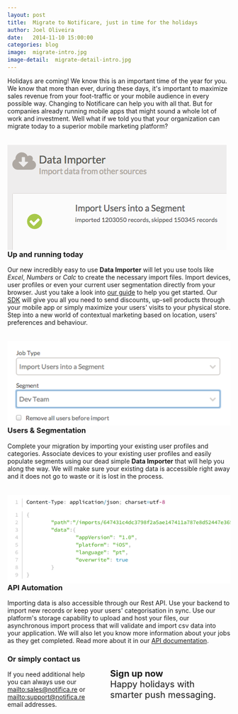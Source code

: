 ```yaml
---
layout: post
title:  Migrate to Notificare, just in time for the holidays
author: Joel Oliveira
date:   2014-11-10 15:00:00
categories: blog
image:  migrate-intro.jpg
image-detail:  migrate-detail-intro.jpg
---
```

Holidays are coming! We know this is an important time of the year for you. We know that more than ever, during these days, it's important to maximize sales revenue from your foot-traffic or your mobile audience in every possible way. Changing to Notificare can help you with all that. But for companies already running mobile apps that might sound a whole lot of work and investment. Well what if we told you that your organization can migrate today to a superior mobile marketing platform?


<img src="/images/posts/migrate-detail-dashboard.png" class="img-responsive" style="float: left;margin: 20px 20px 0px 0px;">

### Up and running today
Our new incredibly easy to use **Data Importer** will let you use tools like *Excel*, *Numbers* or *Calc* to create the necessary import files. Import devices, user profiles or even your current user segmentation directly from your browser. Just you take a look into [our guide][docs-importer-dashboard-url] to help you get started. Our [SDK][sdk-page] will give you all you need to send discounts, up-sell products through your mobile app or simply maximize your users' visits to your physical store. Step into a new world of contextual marketing based on location, users' preferences and behaviour.


<img src="/images/posts/migrate-detail-segments.png" class="img-responsive" style="float: right;margin: 20px 0px 0px 20px;">

### Users & Segmentation
Complete your migration by importing your existing user profiles and categories. Associate devices to your existing user profiles and easily populate segments using our dead simple **Data Importer** that will help you along the way. We will make sure your existing data is accessible right away and it does not go to waste or it is lost in the process.


<img src="/images/posts/migrate-detail-api.png" class="img-responsive" style="float: left;margin: 20px 20px 0px 0px;">

### API Automation
Importing data is also accessible through our Rest API. Use your backend to import new records or keep your users' categorisation in sync. Use our platform's storage capability to upload and host your files, our asynchronous import process that will validate and import csv data into your application. We will also let you know more information about your jobs as they get completed. Read more about it in our [API documentation][docs-importer-api-url].

<a href="/sign-up" class="btn btn-blue btn-large call-for-action" style="float: right;margin: 20px 0px 40px 20px;padding: 20px; width: 50%;text-decoration: none; font-size: 20px;"><strong>Sign up now</strong><br />Happy holidays with smarter push messaging.</a>

### Or simply contact us
If you need additional help you can always use our <mailto:sales@notifica.re> or <mailto:support@notifica.re> email addresses.


[docs-importer-dashboard-url]: https://notificare.atlassian.net/wiki/display/notificare/Data+Importer
[docs-importer-api-url]: http://docs.notificare.apiary.io/#import
[sdk-page]: http://notifica.re/features/sdks/


